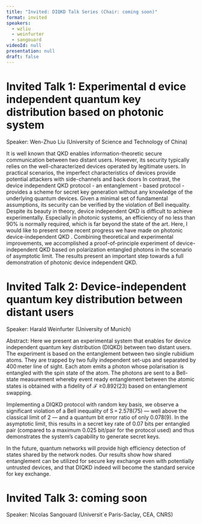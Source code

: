 ```yaml
---
title: "Invited: DIQKD Talk Series (Chair: coming soon)"
format: invited
speakers:
  - wzliu
  - weinfurter
  - sangouard
videoId: null
presentation: null
draft: false
---
```

# Invited Talk 1:  Experimental d evice independent quantum key distribution based on photonic system
Speaker: Wen-Zhuo Liu (University of Science and Technology of China)

It is well known that QKD enables information-theoretic secure communication between two distant users. However, its security typically relies on the well-characterized devices operated by legitimate users. In practical scenarios, the imperfect characteristics of devices provide potential attackers with side-channels and back doors In contrast, the device independent QKD protocol - an entanglement - based protocol - provides a scheme for secret key generation without any knowledge of the underlying quantum devices. Given a minimal set of fundamental assumptions, its security can be verified by the violation of Bell inequality. Despite its beauty in theory, device independent QKD is difficult to achieve experimentally. Especially in photonic systems, an efficiency of no less than 90% is normally required, which is far beyond the state of the art. Here, I would like to present some recent progress we have made on photonic device-independent QKD . Combining theoretical and experimental improvements, we accomplished a proof-of-principle experiment of device-independent QKD based on polarization entangled photons in the scenario of asymptotic limit. The results present an important step towards a full demonstration of photonic device independent QKD.

# Invited Talk 2: Device-independent quantum key distribution between distant users
Speaker: Harald Weinfurter (University of Munich)

Abstract: Here we present an experimental system that enables for device independent quantum key distribution (DIQKD) between two distant users. The experiment is based on the entanglement between two single rubidium atoms. They are trapped by two fully independent set-ups and separated by 400 meter line of sight. Each atom emits a photon whose polarisation is entangled with the spin state of the atom. The photons are sent to a Bell-state measurement whereby event ready entanglement between the atomic states is obtained with a fidelity of ℱ ≥0.892(23) based on entanglement swapping.

Implementing a DIQKD protocol with random key basis, we observe a significant violation of a Bell inequality of S = 2.578(75) — well above the classical limit of 2 — and a quantum bit error ratio of only 0.078(9). In the asymptotic limit, this results in a secret key rate of 0.07 bits per entangled pair (compared to a maximum 0.025 bit/pair for the protocol used) and thus demonstrates the system’s capability to generate secret keys.

In the future, quantum networks will provide high efficiency detection of states shared by the network nodes. Our results show how shared entanglement can be utilized for secure key exchange even with potentially untrusted devices, and that DIQKD indeed will become the standard service for key exchange.


# Invited Talk 3:  coming soon
Speaker: Nicolas Sangouard (Universit´e Paris-Saclay, CEA, CNRS)



<!-- fields to use above: -->
<!-- videoId: "Vfl9pPh6ipI" -->
<!-- presentation: "/slides/invited-MargaridaPereira.pdf" -->
